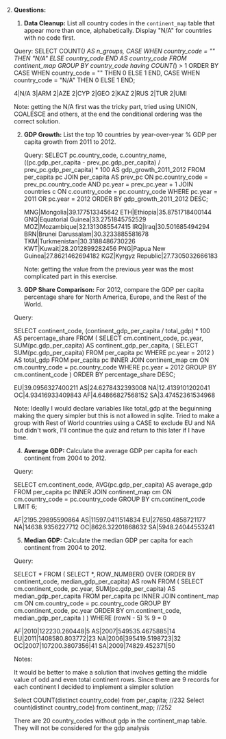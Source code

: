 2. **Questions:**

   1. **Data Cleanup:** List all country codes in the `continent_map` table that appear more than once, alphabetically. Display "N/A" for countries with no code first.

   Query: 
      SELECT 
         COUNT(*) AS n_groups,
         CASE WHEN country_code = "" THEN "N/A" ELSE country_code END AS country_code 
      FROM continent_map 
      GROUP BY country_code having COUNT(*) > 1 
      ORDER BY 
      CASE WHEN country_code = "" THEN 0 ELSE 1 END, 
      CASE WHEN country_code = "N/A" THEN 0 ELSE 1 END;  

      4|N/A
      3|ARM
      2|AZE
      2|CYP
      2|GEO
      2|KAZ
      2|RUS
      2|TUR
      2|UMI

      Note: getting the N/A first was the tricky part, tried using UNION, COALESCE and others, at the end the conditional ordering was the correct solution.

   2. **GDP Growth:** List the top 10 countries by year-over-year % GDP per capita growth from 2011 to 2012.

      Query:
      SELECT 
         pc.country_code, 
         c.country_name, 
         ((pc.gdp_per_capita - prev_pc.gdp_per_capita) / prev_pc.gdp_per_capita) * 100 AS gdp_growth_2011_2012
      FROM per_capita pc
      JOIN 
         per_capita AS prev_pc 
         ON pc.country_code = prev_pc.country_code 
         AND pc.year = prev_pc.year + 1
      JOIN countries c ON c.country_code = pc.country_code
      WHERE pc.year = 2011 OR pc.year = 2012
      ORDER BY gdp_growth_2011_2012 DESC;

      MNG|Mongolia|39.177513345642
      ETH|Ethiopia|35.8751718400144
      GNQ|Equatorial Guinea|33.2751845752529
      MOZ|Mozambique|32.1313085547415
      IRQ|Iraq|30.501685494294
      BRN|Brunei Darussalam|30.3233885581678
      TKM|Turkmenistan|30.3188486730226
      KWT|Kuwait|28.2012899282456
      PNG|Papua New Guinea|27.8621462694182
      KGZ|Kyrgyz Republic|27.7305032666183

      Note: getting the value from the previous year was the most complicated part in this exercise.

   3. **GDP Share Comparison:** For 2012, compare the GDP per capita percentage share for North America, Europe, and the Rest of the World.

   Query: 

   SELECT continent_code, 
   (continent_gdp_per_capita / total_gdp) * 100 AS percentage_share
   FROM (
      SELECT
         cm.continent_code, 
         pc.year, 
         SUM(pc.gdp_per_capita) AS continent_gdp_per_capita,
         (  SELECT SUM(pc.gdp_per_capita)
            FROM per_capita pc
            WHERE pc.year = 2012
         ) AS total_gdp
      FROM per_capita pc 
      INNER JOIN continent_map cm ON cm.country_code = pc.country_code WHERE pc.year = 2012 
      GROUP BY cm.continent_code
   ) ORDER BY percentage_share DESC;

    EU|39.0956327400211
    AS|24.6278432393008
    NA|12.4139101202041
    OC|4.93416933409843
    AF|4.64866827568152
    SA|3.47452361534968

   Note: Ideally I would declare variables like total_gdp at the beguinning making the query simpler but this is not allowed in sqlite. Tried to make a group with Rest of World countries using a CASE to exclude EU and NA but didn't work, I'll continue the quiz and return to this later if I have time.

   4. **Average GDP:** Calculate the average GDP per capita for each continent from 2004 to 2012.

     Query: 
     
      SELECT 
        cm.continent_code, 
        AVG(pc.gdp_per_capita) AS average_gdp 
      FROM per_capita pc
      INNER JOIN continent_map cm ON cm.country_code = pc.country_code
      GROUP BY cm.continent_code
      LIMIT 6;


      AF|2195.29895590864
      AS|11597.0411514834
      EU|27650.4858721177
      NA|14638.9356227712
      OC|8626.32201868632
      SA|5948.24044553241

   5. **Median GDP:** Calculate the median GDP per capita for each continent from 2004 to 2012.

   Query: 

    SELECT * FROM (
    SELECT 
        *, 
        ROW_NUMBER() OVER (ORDER BY continent_code, median_gdp_per_capita) AS rowN 
    FROM (
        SELECT 
          cm.continent_code, 
          pc.year, 
          SUM(pc.gdp_per_capita) AS median_gdp_per_capita
        FROM per_capita pc 
        INNER JOIN continent_map cm ON cm.country_code = pc.country_code 
        GROUP BY cm.continent_code, pc.year 
        ORDER BY cm.continent_code, median_gdp_per_capita
      )
    ) 
    WHERE (rowN - 5) % 9 = 0

    AF|2010|122230.260448|5
    AS|2007|549535.4675885|14
    EU|2011|1408580.803772|23
    NA|2006|395419.5198723|32
    OC|2007|107200.3807356|41
    SA|2009|74829.452371|50

   Notes: 

   It would be better to make a solution that involves getting the middle value of odd and even total continent rows. Since there are 9 records for each continent I decided to implement a simpler solution

   Select COUNT(distinct country_code) from per_capita; //232
   Select count(distinct country_code) from continent_map; //252

   There are 20 country_codes without gdp in the continent_map table. They will not be considered for the gdp analysis